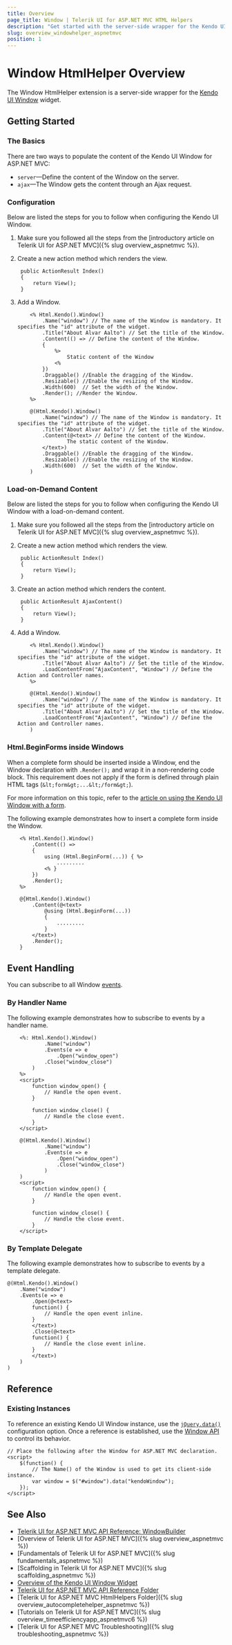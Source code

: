 ```yaml
---
title: Overview
page_title: Window | Telerik UI for ASP.NET MVC HTML Helpers
description: "Get started with the server-side wrapper for the Kendo UI Window widget for ASP.NET MVC."
slug: overview_windowhelper_aspnetmvc
position: 1
---
```


# Window HtmlHelper Overview

The Window HtmlHelper extension is a server-side wrapper for the [Kendo UI Window](https://demos.telerik.com/kendo-ui/window/index) widget.

## Getting Started

### The Basics

There are two ways to populate the content of the Kendo UI Window for ASP.NET MVC:

* `server`&mdash;Define the content of the Window on the server.
* `ajax`&mdash;The Window gets the content through an Ajax request.

### Configuration

Below are listed the steps for you to follow when configuring the Kendo UI Window.

1. Make sure you followed all the steps from the [introductory article on Telerik UI for ASP.NET MVC]({% slug overview_aspnetmvc %}).
1. Create a new action method which renders the view.

        public ActionResult Index()
        {
            return View();
        }

1. Add a Window.

    ```ASPX
        <% Html.Kendo().Window()
            .Name("window") // The name of the Window is mandatory. It specifies the "id" attribute of the widget.
            .Title("About Alvar Aalto") // Set the title of the Window.
            .Content(() => // Define the content of the Window.
            {
                %>
                    Static content of the Window
                <%
            })
            .Draggable() //Enable the dragging of the Window.
            .Resizable() //Enable the resizing of the Window.
            .Width(600)  // Set the width of the Window.
            .Render(); //Render the Window.
        %>
    ```
    ```Razor
        @(Html.Kendo().Window()
            .Name("window") // The name of the Window is mandatory. It specifies the "id" attribute of the widget.
            .Title("About Alvar Aalto") // Set the title of the Window.
            .Content(@<text> // Define the content of the Window.
                    The static content of the Window.
            </text>)
            .Draggable() //Enable the dragging of the Window.
            .Resizable() //Enable the resizing of the Window.
            .Width(600)  // Set the width of the Window.
        )
    ```

### Load-on-Demand Content

Below are listed the steps for you to follow when configuring the Kendo UI Window with a load-on-demand content.

1. Make sure you followed all the steps from the [introductory article on Telerik UI for ASP.NET MVC]({% slug overview_aspnetmvc %}).
1. Create a new action method which renders the view.

        public ActionResult Index()
        {
            return View();
        }

1. Create an action method which renders the content.

        public ActionResult AjaxContent()
        {
            return View();
        }

1. Add a Window.

    ```ASPX
        <% Html.Kendo().Window()
            .Name("window") // The name of the Window is mandatory. It specifies the "id" attribute of the widget.
            .Title("About Alvar Aalto") // Set the title of the Window.
            .LoadContentFrom("AjaxContent", "Window") // Define the Action and Controller names.
        %>
    ```
    ```Razor
        @(Html.Kendo().Window()
            .Name("window") // The name of the Window is mandatory. It specifies the "id" attribute of the widget.
            .Title("About Alvar Aalto") // Set the title of the Window.
            .LoadContentFrom("AjaxContent", "Window") // Define the Action and Controller names.
        )
    ```

### Html.BeginForms inside Windows

When a complete form should be inserted inside a Window, end the Window declaration with `.Render();` and wrap it in a non-rendering code block. This requirement does not apply if the form is defined through plain HTML tags (`&lt;form&gt;...&lt;/form&gt;`).

For more information on this topic, refer to the [article on using the Kendo UI Window with a form](http://docs.telerik.com/kendo-ui/controls/layout/window/overview#using-kendo-ui-window-with-a-form).

The following example demonstrates how to insert a complete form inside the Window.

```ASPX
    <% Html.Kendo().Window()
        .Content(() =>
        {
            using (Html.BeginForm(...)) { %>
                .........
            <% }
        })
        .Render();
    %>
```
```Razor
    @{Html.Kendo().Window()
        .Content(@<text>
            @using (Html.BeginForm(...))
            {
                .........
            }
        </text>)
        .Render();
    }
```

## Event Handling

You can subscribe to all Window [events](http://docs.telerik.com/kendo-ui/api/javascript/ui/window#events).

### By Handler Name

The following example demonstrates how to subscribe to events by a handler name.

```ASPX
    <%: Html.Kendo().Window()
            .Name("window")
            .Events(e => e
                .Open("window_open")
            .Close("window_close")
        )
    %>
    <script>
        function window_open() {
            // Handle the open event.
        }

        function window_close() {
            // Handle the close event.
        }
    </script>
```
```Razor
    @(Html.Kendo().Window()
            .Name("window")
            .Events(e => e
                .Open("window_open")
                .Close("window_close")
            )
    )
    <script>
        function window_open() {
            // Handle the open event.
        }

        function window_close() {
            // Handle the close event.
        }
    </script>
```

### By Template Delegate

The following example demonstrates how to subscribe to events by a template delegate.

    @(Html.Kendo().Window()
        .Name("window")
        .Events(e => e
            .Open(@<text>
            function() {
                // Handle the open event inline.
            }
            </text>)
            .Close(@<text>
            function() {
                // Handle the close event inline.
            }
            </text>)
        )
    )

## Reference

### Existing Instances

To reference an existing Kendo UI Window instance, use the [`jQuery.data()`](http://api.jquery.com/jQuery.data/) configuration option. Once a reference is established, use the [Window API](http://docs.telerik.com/kendo-ui/api/javascript/ui/window#methods) to control its behavior.

    // Place the following after the Window for ASP.NET MVC declaration.
    <script>
        $(function() {
            // The Name() of the Window is used to get its client-side instance.
            var window = $("#window").data("kendoWindow");
        });
    </script>

## See Also

* [Telerik UI for ASP.NET MVC API Reference: WindowBuilder](http://docs.telerik.com/aspnet-mvc/api/Kendo.Mvc.UI.Fluent/WindowBuilder)
* [Overview of Telerik UI for ASP.NET MVC]({% slug overview_aspnetmvc %})
* [Fundamentals of Telerik UI for ASP.NET MVC]({% slug fundamentals_aspnetmvc %})
* [Scaffolding in Telerik UI for ASP.NET MVC]({% slug scaffolding_aspnetmvc %})
* [Overview of the Kendo UI Window Widget](http://docs.telerik.com/kendo-ui/controls/layout/window/overview)
* [Telerik UI for ASP.NET MVC API Reference Folder](http://docs.telerik.com/aspnet-mvc/api/Kendo.Mvc/AggregateFunction)
* [Telerik UI for ASP.NET MVC HtmlHelpers Folder]({% slug overview_autocompletehelper_aspnetmvc %})
* [Tutorials on Telerik UI for ASP.NET MVC]({% slug overview_timeefficiencyapp_aspnetmvc6 %})
* [Telerik UI for ASP.NET MVC Troubleshooting]({% slug troubleshooting_aspnetmvc %})
